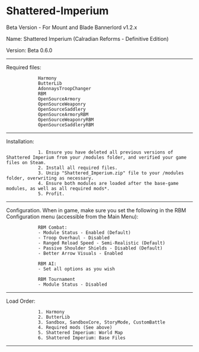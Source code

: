 # Shattered-Imperium
Beta Version - For Mount and Blade Bannerlord v1.2.x

Name: Shattered Imperium (Calradian Reforms - Definitive Edition)

Version: Beta 0.6.0

----------------------------------------------------------------------------------------------------------
Required files: 

				Harmony
				ButterLib
				AdonnaysTroopChanger
				RBM
				OpenSourceArmory
				OpenSourceWeaponry
				OpenSourceSaddlery
				OpenSourceArmoryRBM
				OpenSourceWeaponryRBM
				OpenSourceSaddleryRBM
	
----------------------------------------------------------------------------------------------------------
Installation: 

				1. Ensure you have deleted all previous versions of Shattered Imperium from your /modules folder, and verified your game files on Steam.
				2. Install all required files.
				3. Unzip "Shattered_Imperium.zip" file to your /modules folder, overwriting as necessary. 
				4. Ensure both modules are loaded after the base-game modules, as well as all required mods*.
				5. Profit.

----------------------------------------------------------------------------------------------------------		
Configuration. When in game, make sure you set the following in the RBM Configuration menu (accessible from the Main Menu):

				RBM Combat: 
				- Module Status - Enabled (Default)
				- Troop Overhaul - Disabled
				- Ranged Reload Speed - Semi-Realistic (Default)
				- Passive Shoulder Shields - Disabled (Default)
				- Better Arrow Visuals - Enabled

				RBM AI:
				- Set all options as you wish

				RBM Tournament
				- Module Status - Disabled

----------------------------------------------------------------------------------------------------------
Load Order:

				1. Harmony
				2. ButterLib
				3. Sandbox, SandboxCore, StoryMode, CustomBattle
				4. Required mods (See above)
				5. Shattered Imperium: World Map
				6. Shattered Imperium: Base Files

----------------------------------------------------------------------------------------------------------

